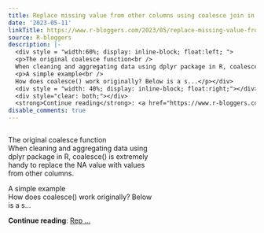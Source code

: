 ```yaml
---
title: Replace missing value from other columns using coalesce join in dplyr
date: '2023-05-11'
linkTitle: https://www.r-bloggers.com/2023/05/replace-missing-value-from-other-columns-using-coalesce-join-in-dplyr/
source: R-bloggers
description: |-
  <div style = "width:60%; display: inline-block; float:left; ">
  <p>The original coalesce function<br />
  When cleaning and aggregating data using dplyr package in R, coalesce() is extremely handy to replace the NA value with values from other columns.</p>
  <p>A simple example<br />
  How does coalesce() work originally? Below is a s...</p></div>
  <div style = "width: 40%; display: inline-block; float:right;"></div>
  <div style="clear: both;"></div>
  <strong>Continue reading</strong>: <a href="https://www.r-bloggers.com/2023/05/replace-missing-value-from-other-columns-using-coalesce-join-in-dplyr/">Rep ...
disable_comments: true
---
```

<div style = "width:60%; display: inline-block; float:left; ">
<p>The original coalesce function<br />
When cleaning and aggregating data using dplyr package in R, coalesce() is extremely handy to replace the NA value with values from other columns.</p>
<p>A simple example<br />
How does coalesce() work originally? Below is a s...</p></div>
<div style = "width: 40%; display: inline-block; float:right;"></div>
<div style="clear: both;"></div>
<strong>Continue reading</strong>: <a href="https://www.r-bloggers.com/2023/05/replace-missing-value-from-other-columns-using-coalesce-join-in-dplyr/">Rep ...